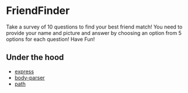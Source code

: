 # FriendFinder

Take a survey of 10 questions to find your best friend match! You need to provide your name and picture and answer by choosing an option from 5 options for each question! Have Fun!

## Under the hood

* [express](https://www.npmjs.com/package/express)
* [body-parser](https://www.npmjs.com/package/body-parser)
* [path](https://www.npmjs.com/package/path)
